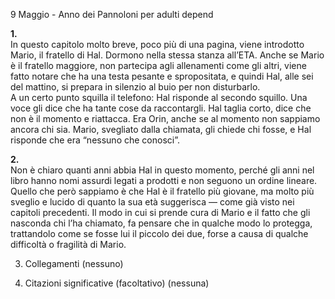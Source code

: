 9 Maggio - Anno dei Pannoloni per adulti depend

**1.**  
In questo capitolo molto breve, poco più di una pagina, viene introdotto Mario, il fratello di Hal. Dormono nella stessa stanza all’ETA. Anche se Mario è il fratello maggiore, non partecipa agli allenamenti come gli altri, viene fatto notare che ha una testa pesante e spropositata, e quindi Hal, alle sei del mattino, si prepara in silenzio al buio per non disturbarlo.  
A un certo punto squilla il telefono: Hal risponde al secondo squillo. Una voce gli dice che ha tante cose da raccontargli. Hal taglia corto, dice che non è il momento e riattacca. Era Orin, anche se al momento non sappiamo ancora chi sia. Mario, svegliato dalla chiamata, gli chiede chi fosse, e Hal risponde che era “nessuno che conosci”.

**2.**  
Non è chiaro quanti anni abbia Hal in questo momento, perché gli anni nel libro hanno nomi assurdi legati a prodotti e non seguono un ordine lineare. Quello che però sappiamo è che Hal è il fratello più giovane, ma molto più sveglio e lucido di quanto la sua età suggerisca — come già visto nei capitoli precedenti. Il modo in cui si prende cura di Mario e il fatto che gli nasconda chi l’ha chiamato, fa pensare che in qualche modo lo protegga, trattandolo come se fosse lui il piccolo dei due, forse a causa di qualche difficoltà o fragilità di Mario.

3. Collegamenti
   (nessuno)

4. Citazioni significative (facoltativo)
   (nessuna)